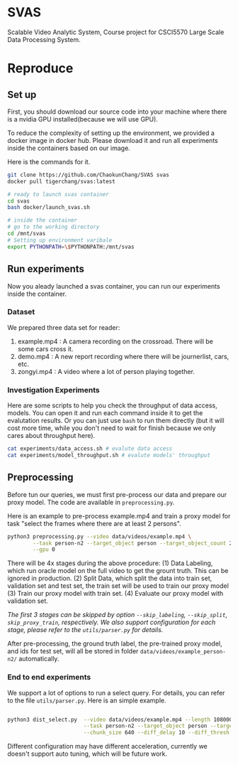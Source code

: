 # SVAS
Scalable Video Analytic System, Course project for CSCI5570 Large Scale Data Processing System.

# Reproduce

## Set up
First, you should download our source code into your machine where there is a nvidia GPU installed(because we will use GPU).

To reduce the complexity of setting up the environment, we provided a docker image in docker hub. Please download it and run all experiments inside the containers based on our image.

Here is the commands for it. 
``` Bash
git clone https://github.com/ChaokunChang/SVAS svas
docker pull tigerchang/svas:latest
```

``` Bash
# ready to launch svas container
cd svas
bash docker/launch_svas.sh

# inside the container
# go to the working directory
cd /mnt/svas
# Setting up environment varibale
export PYTHONPATH=\$PYTHONPATH:/mnt/svas
```

## Run experiments

Now you aleady launched a svas container, you can run our experiments inside the container.

### Dataset

We prepared three data set for reader: 

1. example.mp4 : A camera recording on the crossroad. There will be some cars cross it.
2. demo.mp4 : A new report recording where there will be journerlist, cars, etc.
3. zongyi.mp4 : A video where a lot of person playing together.

### Investigation Experiments

Here are some scripts to help you check the throughput of data access, models. You can open it and run each command inside it to get the evalutation results. Or you can just use `bash` to run them directly (but it will cost more time, while you don't need to wait for finish because we only cares about throughput here).

``` Bash
cat experiments/data_access.sh # evalute data access
cat experiments/model_throughput.sh # evalute models' throughput
```

## Preprocessing

Before tun our queries, we must first pre-process our data and prepare our proxy model. The code are available in `preprocessing.py`.

Here is an example to pre-process example.mp4 and train a proxy model for task "select the frames where there are at least 2 persons". 

``` Bash
python3 preprocessing.py --video data/videos/example.mp4 \
        --task person-n2 --target_object person --target_object_count 2 \
        --gpu 0
```

There will be 4x stages during the above procedure: (1) Data Labeling, which run oracle model on the full video to get the grount truth. This can be ignored in production. (2) Split Data, which split the data into train set, validation set and test set, the train set will be used to train our proxy model (3) Train our proxy model with train set. (4) Evaluate our proxy model with validation set.

*The first 3 stages can be skipped by option `--skip_labeling`, `--skip_split`, `skip_proxy_train`, respectively. We also support configuration for each stage, please refer to the `utils/parser.py` for details.*

After pre-processing, the ground truth label, the pre-trained proxy model, and ids for test set, will all be stored in folder `data/videos/example_person-n2/` automatically.

### End to end experiments

We support a lot of options to run a select query. For details, you can refer to the file `utils/parser.py`. Here is an simple example.

``` Bash

python3 dist_select.py  --video data/videos/example.mp4 --length 108000 \
                        --task person-n2 --target_object person --target_object_count 2 \
                        --chunk_size 640 --diff_delay 10 --diff_thresh 1e-5 --num_gpus 4

```

Different configuration may have different acceleration, currently we doesn't support auto tuning, which will be future work.
